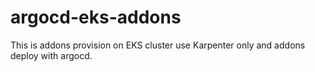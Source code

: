 # argocd-eks-addons
This is addons provision on EKS cluster use Karpenter only and addons deploy with argocd.

